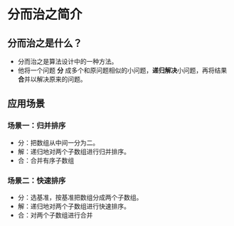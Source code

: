 
# 分而治之简介

## 分而治之是什么？
 - 分而治之是算法设计中的一种方法。
 - 他将一个问题 **分** 成多个和原问题相似的小问题，**递归解决**小问题，再将结果**合**并以解决原来的问题。

## 应用场景
### 场景一：归并排序
- 分：把数组从中间一分为二。
- 解：递归地对两个子数组进行归并排序。
- 合：合并有序子数组

### 场景二：快速排序
- 分：选基准，按基准把数组分成两个子数组。
- 解：递归地对两个子数组进行快速排序。
- 合：对两个子数组进行合并